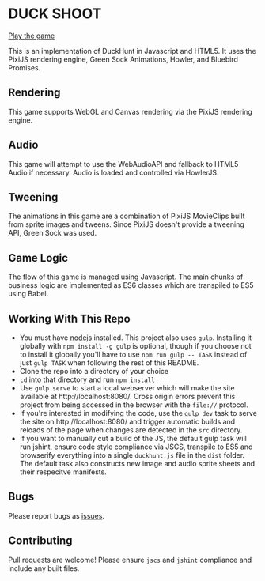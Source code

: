 # DUCK SHOOT

[Play the game](http://duckhuntjs.com)

This is an implementation of DuckHunt in Javascript and HTML5. It uses the PixiJS rendering engine, Green Sock Animations, Howler, and Bluebird Promises.

## Rendering
This game supports WebGL and Canvas rendering via the PixiJS rendering engine.

## Audio
This game will attempt to use the WebAudioAPI and fallback to HTML5 Audio if necessary. Audio is loaded and controlled via HowlerJS.

## Tweening
The animations in this game are a combination of PixiJS MovieClips built from sprite images and tweens. Since PixiJS doesn't provide a tweening API, Green Sock was used.

## Game Logic
The flow of this game is managed using Javascript. The main chunks of business logic are implemented as ES6 classes which are transpiled to ES5 using Babel.

## Working With This Repo

 - You must have [nodejs](https://nodejs.org/) installed. This project also uses `gulp`. Installing it globally with `npm install -g gulp` is optional, though if you choose not to install it globally you'll have to use `npm run gulp -- TASK` instead of just `gulp TASK` when following the rest of this README.
 - Clone the repo into a directory of your choice
 - `cd` into that directory and run `npm install`
 - Use `gulp serve` to start a local webserver which will make the site available at http://localhost:8080/. Cross origin errors prevent this project from being accessed in the browser with the `file://` protocol.
 - If you're interested in modifying the code, use the `gulp dev` task to serve the site on http://localhost:8080/ and trigger automatic builds and reloads of the page when changes are detected in the `src` directory.
 - If you want to manually cut a build of the JS, the default gulp task will run jshint, ensure code style compliance via JSCS, transpile to ES5 and browserify everything into a single `duckhunt.js` file in the `dist` folder. The default task also constructs new image and audio sprite sheets and their respecitve manifests.

## Bugs
Please report bugs as [issues](https://github.com/MattSurabian/DuckHunt-JS/issues).

## Contributing
Pull requests are welcome! Please ensure `jscs` and `jshint` compliance and include any built files.